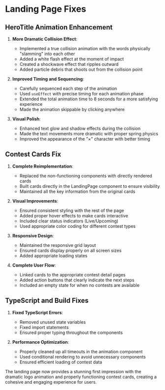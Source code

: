 # Landing Page Fixes

## HeroTitle Animation Enhancement

1. **More Dramatic Collision Effect**:
   - Implemented a true collision animation with the words physically "slamming" into each other
   - Added a white flash effect at the moment of impact
   - Created a shockwave effect that ripples outward
   - Added particle debris that shoots out from the collision point

2. **Improved Timing and Sequencing**:
   - Carefully sequenced each step of the animation
   - Used `useEffect` with precise timing for each animation phase
   - Extended the total animation time to 8 seconds for a more satisfying experience
   - Made the animation skippable by clicking anywhere

3. **Visual Polish**:
   - Enhanced text glow and shadow effects during the collision
   - Made the text movements more dramatic with proper spring physics
   - Improved the appearance of the "×" character with better timing

## Contest Cards Fix

1. **Complete Reimplementation**:
   - Replaced the non-functioning components with directly rendered cards
   - Built cards directly in the LandingPage component to ensure visibility
   - Maintained all the key information from the original cards

2. **Visual Improvements**:
   - Ensured consistent styling with the rest of the page
   - Added proper hover effects to make cards interactive
   - Included clear status indicators (Live/Upcoming)
   - Used appropriate color coding for different contest types

3. **Responsive Design**:
   - Maintained the responsive grid layout
   - Ensured cards display properly on all screen sizes
   - Added appropriate loading states

4. **Complete User Flow**:
   - Linked cards to the appropriate contest detail pages
   - Added action buttons that clearly indicate the next steps
   - Included an empty state for when no contests are available

## TypeScript and Build Fixes

1. **Fixed TypeScript Errors**:
   - Removed unused state variables
   - Fixed import statements
   - Ensured proper typing throughout the components

2. **Performance Optimization**:
   - Properly cleaned up all timeouts in the animation component
   - Used conditional rendering to avoid unnecessary components
   - Ensured efficient loading of contest data

The landing page now provides a stunning first impression with the dramatic logo animation and properly functioning contest cards, creating a cohesive and engaging experience for users.